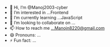 - 👋 Hi, I’m @Manoj2003-cyber
- 👀 I’m interested in ...Frontend
- 🌱 I’m currently learning ...JavaScript
- 💞️ I’m looking to collaborate on ...
- 📫 How to reach me ...Manojn8220@gmail.com
- 😄 Pronouns: ...
- ⚡ Fun fact: ...

<!---
Manoj2003-cyber/Manoj2003-cyber is a ✨ special ✨ repository because its `README.md` (this file) appears on your GitHub profile.
You can click the Preview link to take a look at your changes.
--->
